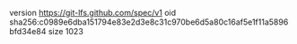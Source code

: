 version https://git-lfs.github.com/spec/v1
oid sha256:c0989e6dba151794e83e2d3e8c31c970be6d5a80c16af5e1f11a5896bfd34e84
size 1023
